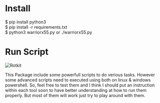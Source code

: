 # Install
$ pip install python3 \
$ pip install -r requirements.txt \
$ python3 warriorx55.py or ./warriorx55.py 

# Run Script
![Rotkit](https://github.com/user-attachments/assets/4bb70869-2629-48f1-899b-d94763ed4bb5)

This Package include some powerfull scripts to do verious tasks. However some advanced scripts need to executed using both on linux & windows 
powershell. So, feel free to test them and I think I should put an instruction within each tool soon to have better understanding at how to run 
them properly. But most of them will work just try to play around with them.
